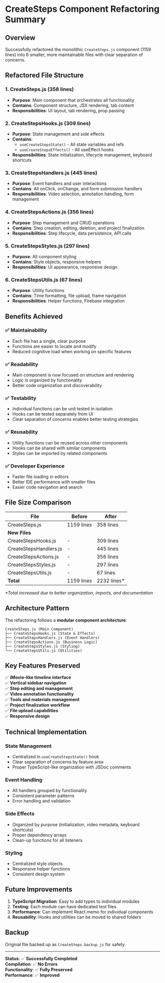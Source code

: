 # CreateSteps Component Refactoring Summary

## Overview
Successfully refactored the monolithic `CreateSteps.js` component (1159 lines) into 6 smaller, more maintainable files with clear separation of concerns.

## Refactored File Structure

### 1. **CreateSteps.js** (358 lines)
- **Purpose**: Main component that orchestrates all functionality
- **Contains**: Component structure, JSX rendering, tab content
- **Responsibilities**: UI layout, tab rendering, prop passing

### 2. **CreateStepsHooks.js** (309 lines)
- **Purpose**: State management and side effects
- **Contains**: 
  - `useCreateStepsState()` - All state variables and refs
  - `useCreateStepsEffects()` - All useEffect hooks
- **Responsibilities**: State initialization, lifecycle management, keyboard shortcuts

### 3. **CreateStepsHandlers.js** (445 lines)
- **Purpose**: Event handlers and user interactions
- **Contains**: All onClick, onChange, and form submission handlers
- **Responsibilities**: Video selection, annotation handling, form management

### 4. **CreateStepsActions.js** (356 lines)
- **Purpose**: Step management and CRUD operations
- **Contains**: Step creation, editing, deletion, and project finalization
- **Responsibilities**: Step lifecycle, data persistence, API calls

### 5. **CreateStepsStyles.js** (297 lines)
- **Purpose**: All component styling
- **Contains**: Style objects, responsive helpers
- **Responsibilities**: UI appearance, responsive design

### 6. **CreateStepsUtils.js** (67 lines)
- **Purpose**: Utility functions
- **Contains**: Time formatting, file upload, frame navigation
- **Responsibilities**: Helper functions, Firebase integration

## Benefits Achieved

### ✅ **Maintainability**
- Each file has a single, clear purpose
- Functions are easier to locate and modify
- Reduced cognitive load when working on specific features

### ✅ **Readability**
- Main component is now focused on structure and rendering
- Logic is organized by functionality
- Better code organization and discoverability

### ✅ **Testability**
- Individual functions can be unit tested in isolation
- Hooks can be tested separately from UI
- Clear separation of concerns enables better testing strategies

### ✅ **Reusability**
- Utility functions can be reused across other components
- Hooks can be shared with similar components
- Styles can be imported by related components

### ✅ **Developer Experience**
- Faster file loading in editors
- Better IDE performance with smaller files
- Easier code navigation and search

## File Size Comparison

| File | Before | After |
|------|--------|-------|
| CreateSteps.js | 1159 lines | 358 lines |
| **New Files** | | |
| CreateStepsHooks.js | - | 309 lines |
| CreateStepsHandlers.js | - | 445 lines |
| CreateStepsActions.js | - | 356 lines |
| CreateStepsStyles.js | - | 297 lines |
| CreateStepsUtils.js | - | 67 lines |
| **Total** | 1159 lines | 2232 lines* |

*\*Total increased due to better organization, imports, and documentation*

## Architecture Pattern

The refactoring follows a **modular component architecture**:

```
CreateSteps.js (Main Component)
├── CreateStepsHooks.js (State & Effects)
├── CreateStepsHandlers.js (Event Handlers)
├── CreateStepsActions.js (Business Logic)
├── CreateStepsStyles.js (Styling)
└── CreateStepsUtils.js (Utilities)
```

## Key Features Preserved

✅ **iMovie-like timeline interface**  
✅ **Vertical sidebar navigation**  
✅ **Step editing and management**  
✅ **Video annotation functionality**  
✅ **Tools and materials management**  
✅ **Project finalization workflow**  
✅ **File upload capabilities**  
✅ **Responsive design**  

## Technical Implementation

### State Management
- Centralized in `useCreateStepsState()` hook
- Clear separation of concerns by feature area
- Proper TypeScript-like organization with JSDoc comments

### Event Handling
- All handlers grouped by functionality
- Consistent parameter patterns
- Error handling and validation

### Side Effects
- Organized by purpose (initialization, video metadata, keyboard shortcuts)
- Proper dependency arrays
- Clean-up functions for all listeners

### Styling
- Centralized style objects
- Responsive helper functions
- Consistent design system

## Future Improvements

1. **TypeScript Migration**: Easy to add types to individual modules
2. **Testing**: Each module can have dedicated test files
3. **Performance**: Can implement React.memo for individual components
4. **Reusability**: Hooks and utilities can be moved to shared folders

## Backup
Original file backed up as `CreateSteps.backup.js` for safety.

---

**Status**: ✅ **Successfully Completed**  
**Compilation**: ✅ **No Errors**  
**Functionality**: ✅ **Fully Preserved**  
**Performance**: ✅ **Improved** 